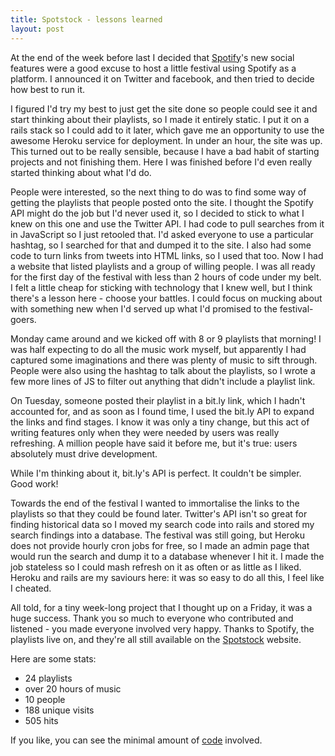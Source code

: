 ```yaml
---
title: Spotstock - lessons learned
layout: post
---
```


At the end of the week before last I decided that [Spotify](http://www.spotify.com)'s new social features were a good excuse to host a little festival using Spotify as a platform. I announced it on Twitter and facebook, and then tried to decide how best to run it.

I figured I'd try my best to just get the site done so people could see it and start thinking about their playlists, so I made it entirely static.  I put it on a rails stack so I could add to it later, which gave me an opportunity to use the awesome Heroku service for deployment.  In under an hour, the site was up.  This turned out to be really sensible, because I have a bad habit of starting projects and not finishing them.  Here I was finished before I'd even really started thinking about what I'd do.

People were interested, so the next thing to do was to find some way of getting the playlists that people posted onto the site.  I thought the Spotify API might do the job but I'd never used it, so I decided to stick to what I knew on this one and use the Twitter API.  I had code to pull searches from it in JavaScript so I just retooled that.  I'd asked everyone to use a particular hashtag, so I searched for that and dumped it to the site.  I also had some code to turn links from tweets into HTML links, so I used that too.  Now I had a website that listed playlists and a group of willing people.  I was all ready for the first day of the festival with less than 2 hours of code under my belt.  I felt a little cheap for sticking with technology that I knew well, but I think there's a lesson here - choose your battles.  I could focus on mucking about with something new when I'd served up what I'd promised to the festival-goers.

Monday came around and we kicked off with 8 or 9 playlists that morning! I was half expecting to do all the music work myself, but apparently I had captured some imaginations and there was plenty of music to sift through.  People were also using the hashtag to talk about the playlists, so I wrote a few more lines of JS to filter out anything that didn't include a playlist link.

On Tuesday, someone posted their playlist in a bit.ly link, which I hadn't accounted for, and as soon as I found time, I used the bit.ly API to expand the links and find stages.  I know it was only a tiny change, but this act of writing features only when they were needed by users was really refreshing.  A million people have said it before me, but it's true: users absolutely must drive development.

While I'm thinking about it, bit.ly's API is perfect.  It couldn't be simpler.  Good work!

Towards the end of the festival I wanted to immortalise the links to the playlists so that they could be found later.  Twitter's API isn't so great for finding historical data so I moved my search code into rails and stored my search findings into a database.  The festival was still going, but Heroku does not provide hourly cron jobs for free, so I made an admin page that would run the search and dump it to a database whenever I hit it.  I made the job stateless so I could mash refresh on it as often or as little as I liked.  Heroku and rails are my saviours here: it was so easy to do all this, I feel like I cheated.

All told, for a tiny week-long project that I thought up on a Friday, it was a huge success.  Thank you so much to everyone who contributed and listened - you made everyone involved very happy.  Thanks to Spotify, the playlists live on, and they're all still available on the [Spotstock](http://spotstock.heroku.com) website.

Here are some stats:

 * 24 playlists
 * over 20 hours of music
 * 10 people
 * 188 unique visits
 * 505 hits

If you like, you can see the minimal amount of [code](http://github.com/veryhappythings/spotstock.heroku.com) involved.
